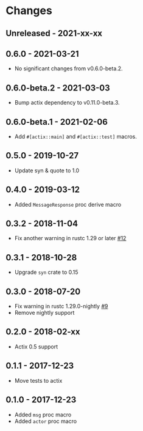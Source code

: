# Changes

## Unreleased - 2021-xx-xx


## 0.6.0 - 2021-03-21
- No significant changes from v0.6.0-beta.2.


## 0.6.0-beta.2 - 2021-03-03
- Bump actix dependency to v0.11.0-beta.3.


## 0.6.0-beta.1 - 2021-02-06
- Add `#[actix::main]` and `#[actix::test]` macros.


## 0.5.0 - 2019-10-27
- Update syn & quote to 1.0


## 0.4.0 - 2019-03-12
- Added `MessageResponse` proc derive macro


## 0.3.2 - 2018-11-04
- Fix another warning in rustc 1.29 or later [#12]

[#12]: https://github.com/actix/actix-derive/pull/12


## 0.3.1 - 2018-10-28
- Upgrade `syn` crate to 0.15


## 0.3.0 - 2018-07-20
- Fix warning in rustc 1.29.0-nightly [#9]
- Remove nightly support

[#9]: https://github.com/actix/actix-derive/pull/9


## 0.2.0 - 2018-02-xx
- Actix 0.5 support


## 0.1.1 - 2017-12-23
- Move tests to actix


## 0.1.0 - 2017-12-23
- Added `msg` proc macro
- Added `actor` proc macro
